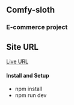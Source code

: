 ## Comfy-sloth

### E-commerce project

## Site URL

[Live URL](https://comfy-sloth-leva.netlify.app/)

#### Install and Setup

- npm install
- npm run dev
